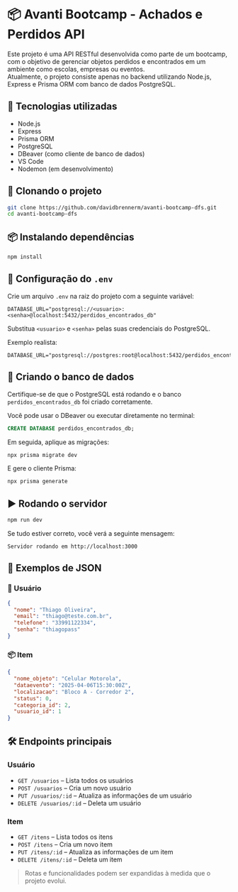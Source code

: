 
# 📦 Avanti Bootcamp - Achados e Perdidos API

Este projeto é uma API RESTful desenvolvida como parte de um bootcamp, com o objetivo de gerenciar objetos perdidos e encontrados em um ambiente como escolas, empresas ou eventos.  
Atualmente, o projeto consiste apenas no backend utilizando Node.js, Express e Prisma ORM com banco de dados PostgreSQL.

## 🚀 Tecnologias utilizadas

- Node.js
- Express
- Prisma ORM
- PostgreSQL
- DBeaver (como cliente de banco de dados)
- VS Code
- Nodemon (em desenvolvimento)

## 📁 Clonando o projeto

```bash
git clone https://github.com/davidbrennerm/avanti-bootcamp-dfs.git
cd avanti-bootcamp-dfs
```

## 📦 Instalando dependências

```bash
npm install
```

## 🔐 Configuração do `.env`

Crie um arquivo `.env` na raiz do projeto com a seguinte variável:

```
DATABASE_URL="postgresql://<usuario>:<senha>@localhost:5432/perdidos_encontrados_db"
```

Substitua `<usuario>` e `<senha>` pelas suas credenciais do PostgreSQL.

Exemplo realista:

```
DATABASE_URL="postgresql://postgres:root@localhost:5432/perdidos_encontrados_db"
```

## 🧱 Criando o banco de dados

Certifique-se de que o PostgreSQL está rodando e o banco `perdidos_encontrados_db` foi criado corretamente.

Você pode usar o DBeaver ou executar diretamente no terminal:

```sql
CREATE DATABASE perdidos_encontrados_db;
```

Em seguida, aplique as migrações:

```bash
npx prisma migrate dev
```

E gere o cliente Prisma:

```bash
npx prisma generate
```

## ▶️ Rodando o servidor

```bash
npm run dev
```

Se tudo estiver correto, você verá a seguinte mensagem:

```
Servidor rodando em http://localhost:3000
```

## 📌 Exemplos de JSON

### 👤 Usuário

```json
{
  "nome": "Thiago Oliveira",
  "email": "thiago@teste.com.br",
  "telefone": "33991122334",
  "senha": "thiagopass"
}
```

### 📦 Item

```json
{
  "nome_objeto": "Celular Motorola",
  "dataevento": "2025-04-06T15:30:00Z",
  "localizacao": "Bloco A - Corredor 2",
  "status": 0,
  "categoria_id": 2,
  "usuario_id": 1
}
```

## 🛠 Endpoints principais

### Usuário

- `GET /usuarios` – Lista todos os usuários
- `POST /usuarios` – Cria um novo usuário
- `PUT /usuarios/:id` – Atualiza as informações de um usuário
- `DELETE /usuarios/:id` – Deleta um usuário

### Item

- `GET /itens` – Lista todos os itens
- `POST /itens` – Cria um novo item
- `PUT /itens/:id` – Atualiza as informações de um item
- `DELETE /itens/:id` – Deleta um item

> Rotas e funcionalidades podem ser expandidas à medida que o projeto evolui.
